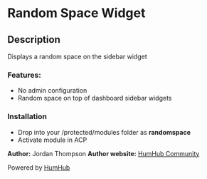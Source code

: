 # Random Space Widget ###

## Description

Displays a random space on the sidebar widget

### Features:

- No admin configuration
- Random space on top of dashboard sidebar widgets

### Installation

- Drop into your /protected/modules folder as **randomspace**
- Activate module in ACP

__Author:__ Jordan Thompson
__Author website:__ [HumHub Community](http://community.humhub.org/)

Powered by [HumHub](http://humhub.org/)
